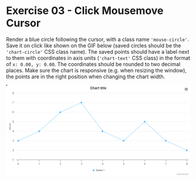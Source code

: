 # Exercise 03 - Click Mousemove Cursor

Render a blue circle following the cursor, with a class name `'mouse-circle'`.
Save it on click like shown on the GIF below (saved circles should be the `'chart-circle'` CSS class name).
The saved points should have a label next to them with coordinates in axis units (`'chart-text'` CSS class) in
the format of `x: 0.00, y: 0.00`. The coordinates should be rounded to two decimal places.
Make sure the chart is responsive (e.g. when resizing the window), the points are in the right
position when changing the chart width.

![exercise.gif](exercise.gif)
